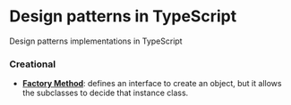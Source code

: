 # Design patterns in TypeScript
Design patterns implementations in TypeScript

### Creational
- **[Factory Method](/tree/master/src/creational/factory_method/)**: defines an interface to create an object, but it allows the subclasses to decide that instance class.
